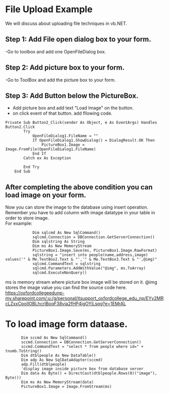 # File Upload Example
We will discuss about uploading file techniques in vb.NET.
## Step 1: Add File open dialog box to your form.
-Go to toolbox and add one OpenFileDialog box.
## Step 2: Add picture box to your form.
-Go to ToolBox and add the picture box to your form. 
## Step 3: Add Button below the PictureBox.
- Add picture box and add text "Load Image" on the button. 
- on click event of that button. add fllowing code.
````
Private Sub Button2_Click(sender As Object, e As EventArgs) Handles Button2.Click
        Try
            OpenFileDialog1.FileName = ""
            If OpenFileDialog1.ShowDialog() = DialogResult.OK Then
                PictureBox1.Image = Image.FromFile(OpenFileDialog1.FileName)
            End If
        Catch ex As Exception

        End Try
    End Sub
````
## After completing the above condition you can load image on your form. 
Now you can store the image to the database using insert operation. Remember you have to add column with image datatype in your table in order to store image.  
For example: 
````
            Dim sqlcmd As New SqlCommand()
            sqlcmd.Connection = DBConnection.GetServerConnection()
            Dim sqlstring As String
            Dim ms As New MemoryStream
            PictureBox1.Image.Save(ms, PictureBox1.Image.RawFormat)
            sqlstring = "insert into people(name,address,image) values('" & Me.TextBox2.Text & "','" & Me.TextBox3.Text & "',@img)"
            sqlcmd.CommandText = sqlstring
            sqlcmd.Parameters.AddWithValue("@img", ms.ToArray)
            sqlcmd.ExecuteNonQuery()
````
ms is memory stream where picture box image will be stored on it. @img stores the image value 
you can find the source code here. 
https://oxfordcollegeedunp-my.sharepoint.com/:u:/g/personal/itsupport_oxfordcollege_edu_np/EYv2MRcLZxxCpoIlOBLhcrIBoqF38via2fHP4igOYiLsqg?e=1EMrAL

# To load image  form dataase.
 ````
        Dim sccmd As New SqlCommand()
        sccmd.Connection = DBConnection.GetServerConnection()
        sccmd.CommandText = "select * from people where id=" + tnumb.ToString()
        Dim dtblpeople As New DataTable()
        Dim adp As New SqlDataAdapter(sccmd)
        adp.Fill(dtblpeople)
        'display image inside picture box from database server
        Dim data As Byte() = DirectCast(dtblpeople.Rows(0)("image"), Byte())
        Dim ms As New MemoryStream(data)
        PictureBox1.Image = Image.FromStream(ms)
 ````
